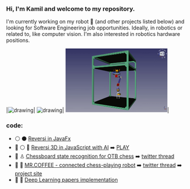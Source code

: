 ### Hi, I'm Kamil and welcome to my repository.

I'm currently working on my robot 🤖 (and other projects listed below) and looking for Software Engineering job opportunities.
Ideally, in robotics or related to, like computer vision. I'm also interested in robotics hardware positions.

|<img src="mrcoffee2.gif" alt="drawing" width="230"/>|
<img src="teawmrcoffee.gif" alt="drawing"  width="305"/>|
<img src="mrcoffee_cad.gif" alt="drawing"  width="276"/>|

### code:
* :white_circle: :black_circle: [Reversi in JavaFx](https://github.com/yacotaco/Reversi) 
* :construction: :white_circle: :robot: [Reversi 3D in JavaScript with AI](https://github.com/yacotaco/reversi-web) :arrow_right: [PLAY](https://yacotaco.github.io/reversi-web/)
* :construction: ♙ [Chessboard state recognition for OTB chess](https://github.com/yacotaco/ChessView) :arrow_right: [twitter thread](https://twitter.com/kamil_kurach/status/1455987682962812928)
* :construction: :robot: [MR.COFFEE - connected chess-playing robot](https://github.com/yacotaco/mrcoffee.git) :arrow_right: [twitter thread](https://twitter.com/kamil_kurach/status/1475853391540723722) :arrow_right: [project site](https://yacotaco.github.io/mrcoffee/)
* :construction: :scroll: [Deep Learning papers implementation](https://github.com/yacotaco/papers_and_code)
